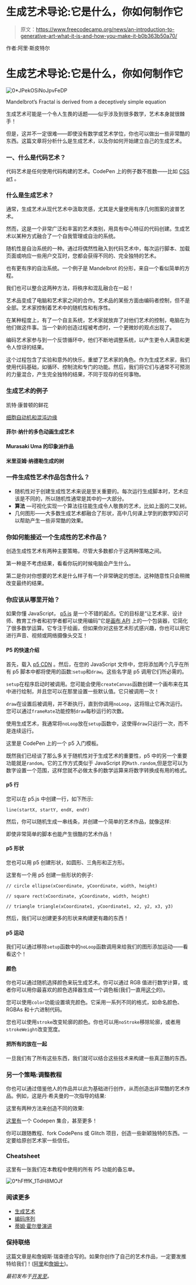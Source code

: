 # 生成艺术导论:它是什么，你如何制作它

> 原文：<https://www.freecodecamp.org/news/an-introduction-to-generative-art-what-it-is-and-how-you-make-it-b0b363b50a70/>

作者:阿里·斯皮特尔

# 生成艺术导论:它是什么，你如何制作它

![0*JPekOSiNoJpvFeDP](img/a0084f67fdad040ce4bae1276c7b1870.png)

Mandelbrot’s Fractal is derived from a deceptively simple equation

生成艺术可能是一个令人生畏的话题——似乎涉及到很多数学，艺术本身就很棘手！

但是，这并不一定很难——即使没有数学或艺术学位，你也可以做出一些非常酷的东西。这篇文章将分析什么是生成艺术，以及你如何开始建立自己的生成艺术。

### 一、什么是代码艺术？

代码艺术是任何使用代码构建的艺术。CodePen 上的例子数不胜数——比如 [CSS art](https://dev.to/aspittel/learning-css-through-creating-art-54c0) 。

### 什么是生成艺术？

通常，生成艺术从现代艺术中汲取灵感，尤其是大量使用有序几何图案的波普艺术。

然而，这是一个非常广泛和丰富的艺术类别，用具有中心特征的代码创建。生成艺术以某种方式融合了一个自我管理或自治的系统。

随机性是自治系统的一种。通过将偶然性融入到代码艺术中，每次运行脚本、加载页面或响应一些用户交互时，您都会获得不同的、完全独特的艺术。

也有更有序的自治系统。一个例子是 Mandelbrot 的分形，来自一个看似简单的方程。

我们也可以整合这两种方法，将秩序和混乱融合在一起！

艺术品变成了电脑和艺术家之间的合作。艺术品的某些方面由编码者控制，但不是全部。艺术家控制着艺术中的随机性和有序性。

在某种程度上，有了一个自主系统，艺术家就放弃了对他们艺术的控制，电脑在为他们做这件事。当一个新的创造过程被考虑时，一个更微妙的观点出现了。

编码艺术家参与到一个反馈循环中，他们不断地调整系统，以产生更令人满意和更令人惊讶的结果。

这个过程包含了实验和意外的快乐，重塑了艺术家的角色。作为生成艺术家，我们使用代码基础，如循环、控制流和专门的功能。然后，我们将它们与通常不可预测的力量混合，产生完全独特的结果，不同于现存的任何事物。

### 生成艺术的例子

凯特·康普顿的鲜花

[细胞自动机和混沌边缘](http://math.hws.edu/eck/js/edge-of-chaos/CA.html)

#### 菲尔·纳什的多色动画生成艺术

#### Murasaki Uma 的印象派作品

#### 米里亚姆·纳德勒生成的树

### 一件生成性艺术作品包含什么？

*   随机性对于创建生成性艺术来说是至关重要的。每次运行生成脚本时，艺术应该是不同的，所以随机性通常是其中的一大部分。
*   **算法** —可视化实现一个算法往往能生成令人敬畏的艺术，比如上面的二叉树。
*   几何图形——大多数生成艺术都融合了形状，高中几何课上学到的数学知识可以帮助产生一些非常酷的效果。

### 你如何能接近一个生成性的艺术作品？

创造生成性艺术有两种主要策略，尽管大多数都介于这两种策略之间。

第一种是不考虑结果，看看你玩的时候电脑会产生什么。

第二是你对你想要的艺术是什么样子有一个非常确定的想法，这种随意性只会稍微改变最终的结果。

### 你应该从哪里开始？

如果你懂 JavaScript， [p5.js](https://p5js.org/) 是一个不错的起点。它的目标是“让艺术家、设计师、教育工作者和初学者都可以使用编码”它是[画布 API](https://developer.mozilla.org/en-US/docs/Web/API/Canvas_API) 上的一个包装器，它简化了很多数学运算。它专注于绘画，但如果你对这些艺术形式感兴趣，你也可以用它进行声音、视频或网络摄像头交互！

#### P5 的快速介绍

首先，载入 [p5 CDN](https://cdnjs.cloudflare.com/ajax/libs/p5.js/0.7.2/p5.js) 。然后，在您的 JavaScript 文件中，您将添加两个几乎在所有 p5 脚本中都将使用的函数:`setup`和`draw`。这些名字是 p5 调用它们所必需的。

`setup`在程序启动时被调用。您可能会使用`createCanvas`函数创建一个画布来在其中进行绘制，并且您可以在那里设置一些默认值。它只被调用一次！

`draw`在设置后被调用，并不断执行，直到你调用`noLoop`，这将阻止它再次运行。您可以通过`frameRate`功能控制`draw`每秒运行的次数。

使用生成艺术，我通常将`noLoop`放在`setup`函数中，这使得`draw`只运行一次，而不是连续运行。

这里是 CodePen 上的一个 p5 入门模板。

既然我们已经谈了那么多关于随机性对于生成艺术的重要性，p5 中的另一个重要功能就是`random`。它的工作方式类似于 JavaScript 的`Math.random`,但是您可以为数字设置一个范围，这样您就不必做太多的数学运算来将数字转换成有用的格式。

#### p5 行

您可以在 p5.js 中创建一行，如下所示:

```
line(startX, startY, endX, endY)
```

然后，你可以随机生成一串线条，并创建一个简单的艺术作品，就像这样:

即使非常简单的脚本也能产生很酷的艺术作品！

#### p5 形状

您也可以用 p5 创建形状，如圆形、三角形和正方形。

这里有一个用 p5 创建一些形状的例子:

```
// circle ellipse(xCoordinate, yCoordinate, width, height) 
```

```
// square rect(xCoordinate, yCoordinate, width, height) 
```

```
// triangle triangle(xCoordinate1, yCoordinate1, x2, y2, x3, y3)
```

然后，我们可以创建更多的形状来构建更有趣的东西！

#### p5 运动

我们可以通过移除`setup`函数中的`noLoop`函数调用来给我们的图形添加运动——看看这个！

#### 颜色

你也可以通过随机选择颜色来玩生成艺术。你可以通过 RGB 值进行数学计算，或者你可以用你最喜欢的颜色选择器生成一个调色板(我们一直用[这个](https://www.colorbox.io/)的)。

您可以使用`color`功能设置填充颜色。它采用一系列不同的格式，如命名颜色、RGBAs 和十六进制代码。

您也可以使用`stroke`改变轮廓的颜色。你也可以用`noStroke`移除轮廓，或者用`strokeWeight`改变宽度。

#### 把所有的放在一起

一旦我们有了所有这些东西，我们就可以结合这些技术来构建一些真正酷的东西。

### 另一个策略:调整教程

你也可以通过借鉴他人的作品并以此为基础进行创作，从而创造出非常酷的艺术作品。例如，这是丹·希夫曼的一次指导的结果:

这里有两种方法来创造不同的效果:

[这里有](https://codepen.io/collection/nMmoem/)一个 Codepen 集合，甚至更多！

你可以跟随教程、fork CodePens 或 Glitch 项目，创造一些新颖独特的东西。一定要给原创艺术家一些信任。

### Cheatsheet

这里有一张我们在本教程中使用的所有 P5 功能的备忘单。

![0*hFfffK_1TdH8MOJf](img/efd6f84db77e5aaf6f6b5056a8089cbc.png)

### 阅读更多

*   [生成艺术](https://generativeartistry.com/)
*   [编码序列](https://www.youtube.com/channel/UCvjgXvBlbQiydffZU7m1_aw)
*   [蒂姆·霍尔曼演讲](https://www.youtube.com/watch?v=4Se0_w0ISYk)

### 保持联络

这篇文章是和詹姆斯·瑞查德合写的。如果你创作了自己的艺术作品，一定要发推特给我们！([阿里](https://twitter.com/ASpittel)和[詹姆士](https://twitter.com/1800THEHIVE))。

*最初发布于[开发至](https://dev.to/aspittel/intro-to-generative-art-2hi7)。*